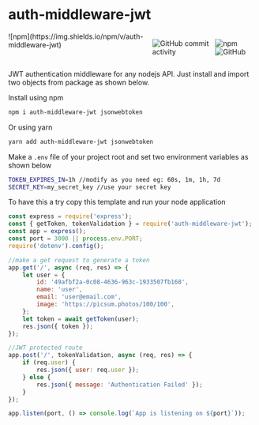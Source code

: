 # auth-middleware-jwt

<div style="display:flex;justify-content:space-between">
![npm](https://img.shields.io/npm/v/auth-middleware-jwt)

![GitHub commit activity](https://img.shields.io/github/commit-activity/w/Sazzad-Anwar/auth-middleware-auth)

![npm](https://img.shields.io/npm/dw/auth-middleware-jwt)
![GitHub](https://img.shields.io/github/license/Sazzad-Anwar/auth-middleware-auth)

</div>

JWT authentication middleware for any nodejs API. Just install and import two objects from package as shown below.

Install using npm

```sh
npm i auth-middleware-jwt jsonwebtoken
```

Or using yarn

```sh
yarn add auth-middleware-jwt jsonwebtoken
```

Make a `.env` file of your project root and set two environment variables as shown below

```sh
TOKEN_EXPIRES_IN=1h //modify as you need eg: 60s, 1m, 1h, 7d
SECRET_KEY=my_secret_key //use your secret key
```

To have this a try copy this template and run your node application

```js
const express = require('express');
const { getToken, tokenValidation } = require('auth-middleware-jwt');
const app = express();
const port = 3000 || process.env.PORT;
require('dotenv').config();

//make a get request to generate a token
app.get('/', async (req, res) => {
    let user = {
        id: '49afbf2a-0c08-4636-963c-1933507fb168',
        name: 'user',
        email: 'user@email.com',
        image: 'https://picsum.photos/100/100',
    };
    let token = await getToken(user);
    res.json({ token });
});

//JWT protected route
app.post('/', tokenValidation, async (req, res) => {
    if (req.user) {
        res.json({ user: req.user });
    } else {
        res.json({ message: 'Authentication Failed' });
    }
});

app.listen(port, () => console.log(`App is listening on ${port}`));
```
